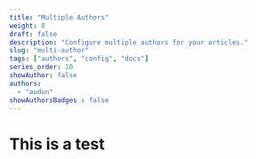 ```yaml
---
title: "Multiple Authors"
weight: 8
draft: false
description: "Configure multiple authors for your articles."
slug: "multi-author"
tags: ["authors", "config", "docs"]
series_order: 10
showAuthor: false
authors:
  - "audun"
showAuthorsBadges : false 
---
```


# This is a test
